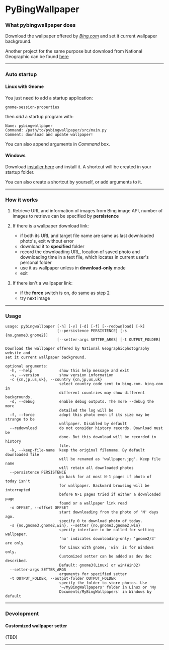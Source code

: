 # PyBingWallpaper

### What pybingwallpaper does

Download the wallpaper offered by [*Bing.com*](www.bing.com) and set it 
current wallpaper background.

Another project for the same purpose but download from National Geographic can 
be found [here](https://github.com/genzj/pyngwallpaper)

----------

### Auto startup

#### Linux with Gnome
You just need to add a startup application:

    gnome-session-properties

then *add* a startup program with:

    Name: pybingwallpaper
    Command: /path/to/pybingwallpaper/src/main.py
    Comment: download and update wallpaper!

You can also append arguments in *Command* box.

#### Windows
Download [installer here](https://www.dropbox.com/s/xit0plj5pnks2bu/pybingwp-1-1-0.exe) and install it. A shortcut will be created in your 
startup folder. 

You can also create a shortcut by yourself, or add arguments to it.

----------

### How it works

1.  Retrieve URL and information of images from Bing image API, number of images to retrieve can be specified by **persistence**

1.  If there is a wallpaper download link:
    * if both its URL and target file name are same as last downloaded photo's, exit without error
    * download it to **specified** folder
    * record the downloading URL, location of saved photo and downloading time in a text file, which locates in current user's personal folder
    * use it as wallpaper unless in **download-only** mode
    * exit

1. If there isn't a wallpaper link:
    * if the **force** switch is on, do same as step 2
    * try next image

----------

### Usage

    usage: pybingwallpaper [-h] [-v] [-d] [-f] [--redownload] [-k]
                           [--persistence PERSISTENCE] [-s {no,gnome3,gnome2}]
                           [--setter-args SETTER_ARGS] [-t OUTPUT_FOLDER]

    Download the wallpaper offered by National Geographicphotography website and
    set it current wallpaper background.

    optional arguments:
      -h, --help            show this help message and exit
      -v, --version         show version information
	  -c {cn,jp,us,uk}, --country {cn,jp,us,uk}
							select country code sent to bing.com. bing.com in
							different countries may show different backgrounds.
      -d, --debug           enable debug outputs. The more --debug the more
                            detailed the log will be
      -f, --force           adopt this photo even if its size may be strange to be
                            wallpaper. Disabled by default
      --redownload          do not consider history records. Download must be
                            done. But this download will be recorded in history
                            file.
      -k, --keep-file-name  keep the original filename. By default downloaded file
                            will be renamed as 'wallpaper.jpg'. Keep file name
                            will retain all downloaded photos
      --persistence PERSISTENCE
                            go back for at most N-1 pages if photo of today isn't
                            for wallpaper. Backward browsing will be interrupted
                            before N-1 pages tried if either a downloaded page
                            found or a wallpaper link read
      -o OFFSET, --offset OFFSET
                            start downloading from the photo of 'N' days ago.
                            specify 0 to download photo of today.
      -s {no,gnome3,gnome2,win}, --setter {no,gnome3,gnome2,win}
                            specify interface to be called for setting wallpaper.
                            'no' indicates downloading-only; 'gnome2/3' are only
                            for Linux with gnome; 'win' is for Windows only.
                            Customized setter can be added as dev doc described.
                            Default: gnome3(Linux) or win(Win32)
      --setter-args SETTER_ARGS
                            arguments for specified setter
      -t OUTPUT_FOLDER, --output-folder OUTPUT_FOLDER
                            specify the folder to store photos. Use
                            '~/MyBingWallpapers' folder in Linux or 'My
                            Documents/MyBingWallpapers' in Windows by default

----------

### Devolopment

#### Customized wallpaper setter
(TBD)

----------

